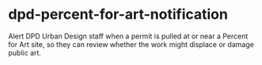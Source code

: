 # dpd-percent-for-art-notification
Alert DPD Urban Design staff when a permit is pulled at or near a Percent for Art site, so they can review whether the work might displace or damage public art.
